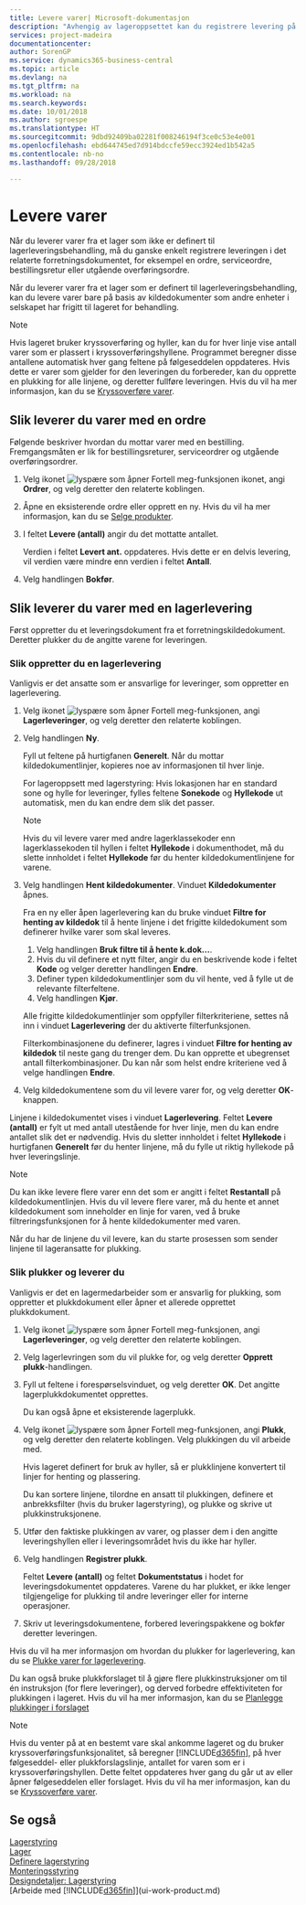 ```yaml
---
title: Levere varer| Microsoft-dokumentasjon
description: "Avhengig av lageroppsettet kan du registrere levering på det tilknyttede utgående forretningsdokumentet direkte, for eksempel en ordre, eller du kan bruke lagerleveringsdokumenter som respekterer en arbeidsflyt og er integrert med ulike lageraktiviteter."
services: project-madeira
documentationcenter: 
author: SorenGP
ms.service: dynamics365-business-central
ms.topic: article
ms.devlang: na
ms.tgt_pltfrm: na
ms.workload: na
ms.search.keywords: 
ms.date: 10/01/2018
ms.author: sgroespe
ms.translationtype: HT
ms.sourcegitcommit: 9dbd92409ba02281f008246194f3ce0c53e4e001
ms.openlocfilehash: ebd644745ed7d914bdccfe59ecc3924ed1b542a5
ms.contentlocale: nb-no
ms.lasthandoff: 09/28/2018

---
```

# <a name="ship-items"></a>Levere varer
Når du leverer varer fra et lager som ikke er definert til lagerleveringsbehandling, må du ganske enkelt registrere leveringen i det relaterte forretningsdokumentet, for eksempel en ordre, serviceordre, bestillingsretur eller utgående overføringsordre.

Når du leverer varer fra et lager som er definert til lagerleveringsbehandling, kan du levere varer bare på basis av kildedokumenter som andre enheter i selskapet har frigitt til lageret for behandling.

> [!NOTE]
> Hvis lageret bruker kryssoverføring og hyller, kan du for hver linje vise antall varer som er plassert i kryssoverføringshyllene. Programmet beregner disse antallene automatisk hver gang feltene på følgeseddelen oppdateres. Hvis dette er varer som gjelder for den leveringen du forbereder, kan du opprette en plukking for alle linjene, og deretter fullføre leveringen. Hvis du vil ha mer informasjon, kan du se [Kryssoverføre varer](warehouse-how-to-cross-dock-items.md).

## <a name="to-ship-items-with-a-sales-order"></a>Slik leverer du varer med en ordre
Følgende beskriver hvordan du mottar varer med en bestilling. Fremgangsmåten er lik for bestillingsreturer, serviceordrer og utgående overføringsordrer.  
1. Velg ikonet ![lyspære som åpner Fortell meg-funksjonen](media/ui-search/search_small.png "Fortell hva du vil gjøre") ikonet, angi **Ordrer**, og velg deretter den relaterte koblingen.
2. Åpne en eksisterende ordre eller opprett en ny. Hvis du vil ha mer informasjon, kan du se [Selge produkter](sales-how-sell-products.md).
3. I feltet **Levere (antall)** angir du det mottatte antallet.

    Verdien i feltet **Levert ant.** oppdateres. Hvis dette er en delvis levering, vil verdien være mindre enn verdien i feltet **Antall**.
4. Velg handlingen **Bokfør**.

## <a name="to-ship-items-with-a-warehouse-shipment"></a>Slik leverer du varer med en lagerlevering
Først oppretter du et leveringsdokument fra et forretningskildedokument. Deretter plukker du de angitte varene for leveringen.

### <a name="to-create-a-warehouse-shipment"></a>Slik oppretter du en lagerlevering
Vanligvis er det ansatte som er ansvarlige for leveringer, som oppretter en lagerlevering.
1.  Velg ikonet ![lyspære som åpner Fortell meg-funksjonen](media/ui-search/search_small.png "Fortell hva du vil gjøre"), angi **Lagerleveringer**, og velg deretter den relaterte koblingen.  
2.  Velg handlingen **Ny**.  

    Fyll ut feltene på hurtigfanen **Generelt**. Når du mottar kildedokumentlinjer, kopieres noe av informasjonen til hver linje.  

    For lageroppsett med lagerstyring: Hvis lokasjonen har en standard sone og hylle for leveringer, fylles feltene **Sonekode** og **Hyllekode** ut automatisk, men du kan endre dem slik det passer.  

    > [!NOTE]  
    >  Hvis du vil levere varer med andre lagerklassekoder enn lagerklassekoden til hyllen i feltet **Hyllekode** i dokumenthodet, må du slette innholdet i feltet **Hyllekode** før du henter kildedokumentlinjene for varene.  
3.  Velg handlingen **Hent kildedokumenter**. Vinduet **Kildedokumenter** åpnes.

    Fra en ny eller åpen lagerlevering kan du bruke vinduet **Filtre for henting av kildedok** til å hente linjene i det frigitte kildedokument som definerer hvilke varer som skal leveres.

    1. Velg handlingen **Bruk filtre til å hente k.dok...**.  
    2. Hvis du vil definere et nytt filter, angir du en beskrivende kode i feltet **Kode** og velger deretter handlingen **Endre**.  
    3. Definer typen kildedokumentlinjer som du vil hente, ved å fylle ut de relevante filterfeltene.  
    4. Velg handlingen **Kjør**.  

    Alle frigitte kildedokumentlinjer som oppfyller filterkriteriene, settes nå inn i vinduet **Lagerlevering** der du aktiverte filterfunksjonen.  

    Filterkombinasjonene du definerer, lagres i vinduet **Filtre for henting av kildedok** til neste gang du trenger dem. Du kan opprette et ubegrenset antall filterkombinasjoner. Du kan når som helst endre kriteriene ved å velge handlingen **Endre**.

4.  Velg kildedokumentene som du vil levere varer for, og velg deretter **OK**-knappen.  

Linjene i kildedokumentet vises i vinduet **Lagerlevering**. Feltet **Levere (antall)** er fylt ut med antall utestående for hver linje, men du kan endre antallet slik det er nødvendig. Hvis du sletter innholdet i feltet **Hyllekode** i hurtigfanen **Generelt** før du henter linjene, må du fylle ut riktig hyllekode på hver leveringslinje.  

> [!NOTE]  
>  Du kan ikke levere flere varer enn det som er angitt i feltet **Restantall** på kildedokumentlinjen. Hvis du vil levere flere varer, må du hente et annet kildedokument som inneholder en linje for varen, ved å bruke filtreringsfunksjonen for å hente kildedokumenter med varen.  

Når du har de linjene du vil levere, kan du starte prosessen som sender linjene til lageransatte for plukking.

### <a name="to-pick-and-ship"></a>Slik plukker og leverer du
Vanligvis er det en lagermedarbeider som er ansvarlig for plukking, som oppretter et plukkdokument eller åpner et allerede opprettet plukkdokument.
1. Velg ikonet ![lyspære som åpner Fortell meg-funksjonen](media/ui-search/search_small.png "Fortell hva du vil gjøre"), angi **Lagerleveringer**, og velg deretter den relaterte koblingen.
2. Velg lagerlevringen som du vil plukke for, og velg deretter **Opprett plukk**-handlingen.
3. Fyll ut feltene i forespørselsvinduet, og velg deretter **OK**. Det angitte lagerplukkdokumentet opprettes.

    Du kan også åpne et eksisterende lagerplukk.
4. Velg ikonet ![lyspære som åpner Fortell meg-funksjonen](media/ui-search/search_small.png "Fortell hva du vil gjøre"), angi **Plukk**, og velg deretter den relaterte koblingen. Velg plukkingen du vil arbeide med.

    Hvis lageret definert for bruk av hyller, så er plukklinjene konvertert til linjer for henting og plassering.

    Du kan sortere linjene, tilordne en ansatt til plukkingen, definere et anbrekksfilter (hvis du bruker lagerstyring), og plukke og skrive ut plukkinstruksjonene.

5. Utfør den faktiske plukkingen av varer, og plasser dem i den angitte leveringshyllen eller i leveringsområdet hvis du ikke har hyller.
6. Velg handlingen **Registrer plukk**.

    Feltet **Levere (antall)** og feltet **Dokumentstatus** i hodet for leveringsdokumentet oppdateres. Varene du har plukket, er ikke lenger tilgjengelige for plukking til andre leveringer eller for interne operasjoner.
7. Skriv ut leveringsdokumentene, forbered leveringspakkene og bokfør deretter leveringen.

Hvis du vil ha mer informasjon om hvordan du plukker for lagerlevering, kan du se [Plukke varer for lagerlevering](warehouse-how-to-pick-items-for-warehouse-shipment.md).

Du kan også bruke plukkforslaget til å gjøre flere plukkinstruksjoner om til én instruksjon (for flere leveringer), og derved forbedre effektiviteten for plukkingen i lageret. Hvis du vil ha mer informasjon, kan du se [Planlegge plukkinger i forslaget](warehouse-how-to-plan-picks-in-worksheets.md)

> [!NOTE]
> Hvis du venter på at en bestemt vare skal ankomme lageret og du bruker kryssoverføringsfunksjonalitet, så beregner [!INCLUDE[d365fin](includes/d365fin_md.md)], på hver følgeseddel- eller plukkforslagslinje, antallet for varen som er i kryssoverføringshyllen. Dette feltet oppdateres hver gang du går ut av eller åpner følgeseddelen eller forslaget. Hvis du vil ha mer informasjon, kan du se [Kryssoverføre varer](warehouse-how-to-cross-dock-items.md).

## <a name="see-also"></a>Se også  
[Lagerstyring](warehouse-manage-warehouse.md)  
[Lager](inventory-manage-inventory.md)  
[Definere lagerstyring](warehouse-setup-warehouse.md)     
[Monteringsstyring](assembly-assemble-items.md)    
[Designdetaljer: Lagerstyring](design-details-warehouse-management.md)  
[Arbeide med [!INCLUDE[d365fin](includes/d365fin_md.md)]](ui-work-product.md)

